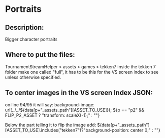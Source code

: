 # Portraits

## Description: 

Bigger character portraits

## Where to put the files:

TournamentStreamHelper > assets > games > tekken7
inside the tekken 7 folder make one called "full", it has to be this for the VS screen index to see unless otherwise specified.

## To center images in the VS screen Index JSON:

on line 94/95 it will say:
background-image: url(../../${data[p+"_assets_path"][ASSET_TO_USE]});
${p == "p2" && FLIP_P2_ASSET ? "transform: scaleX(-1);" : ""}

Below the part telling it to flip the image add:
${data[p+"_assets_path"][ASSET_TO_USE].includes("tekken7")?"background-position: center 0;" : ""}
